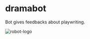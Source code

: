 # dramabot
Bot gives feedbacks about playwriting.

![robot-logo](https://user-images.githubusercontent.com/1415081/110215270-16ade500-7ea9-11eb-8c51-c0768450705d.png)
